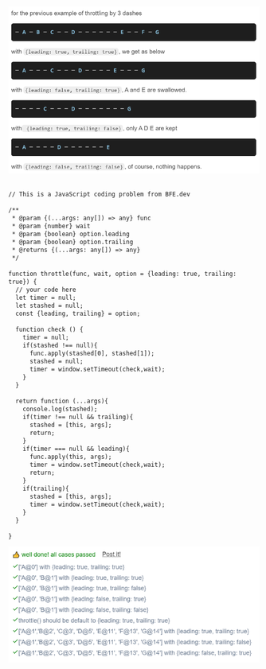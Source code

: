 ![5_implement_throttle_with_leading_and_trailing_option__question](./images/5_implement_throttle_with_leading_and_trailing_option__question.png)

```JS
 
// This is a JavaScript coding problem from BFE.dev
  
/**
 * @param {(...args: any[]) => any} func
 * @param {number} wait
 * @param {boolean} option.leading
 * @param {boolean} option.trailing
 * @returns {(...args: any[]) => any}
 */

function throttle(func, wait, option = {leading: true, trailing: true}) {
  // your code here
  let timer = null;
  let stashed = null;
  const {leading, trailing} = option;
 
  function check () {
    timer = null;
    if(stashed !== null){
      func.apply(stashed[0], stashed[1]);
      stashed = null;
      timer = window.setTimeout(check,wait);
    }
  }
  
  return function (...args){
    console.log(stashed);
    if(timer !== null && trailing){
      stashed = [this, args];
      return;
    }
    if(timer === null && leading){
      func.apply(this, args);
      timer = window.setTimeout(check,wait);
      return;
    }
    if(trailing){
      stashed = [this, args];
      timer = window.setTimeout(check,wait);
    }
  }
 
}
```

![5_implement_throttle_with_leading_and_trailing_option__testcase](./images/5_implement_throttle_with_leading_and_trailing_option__testcase.png)
